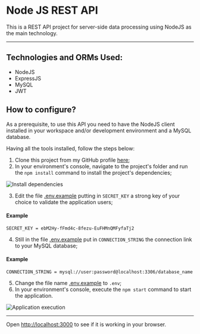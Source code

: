 # Node JS REST API

This is a REST API project for server-side data processing using NodeJS as the main technology.

---

## Technologies and ORMs Used:

- NodeJS
- ExpressJS
- MySQL
- JWT

## How to configure?

As a prerequisite, to use this API you need to have the NodeJS client installed in your workspace and/or development environment and a MySQL database.

Having all the tools installed, follow the steps below:

1. Clone this project from my GitHub profile [here](https://github.com/GracioMacuacua/NodeJS-REST-API.git);
2. In your environment's console, navigate to the project's folder and run the `npm install` command to install the project's dependencies;

<img src="img1.gif" alt="Install dependencies">

3. Edit the file [.env.example](./.env.example) putting in `SECRET_KEY` a strong key of your choice to validate the application users;

#### Example

```
SECRET_KEY = ebM2Hy-fFmd4c-8fezu-EuFHMnQMFyfaTj2
```
4. Still in the file [.env.example](./env.example) put in `CONNECTION_STRING` the connection link to your MySQL database;

#### Example

```
CONNECTION_STRING = mysql://user:password@localhost:3306/database_name
```
5. Change the file name [.env.example](./.env.example) to `.env`;
6. In your environment's console, execute the `npm start` command to start the application.

<img src="img2.gif" alt="Application execution">

---

Open [http://localhost:3000](http://localhost:3000) to see if it is working in your browser.